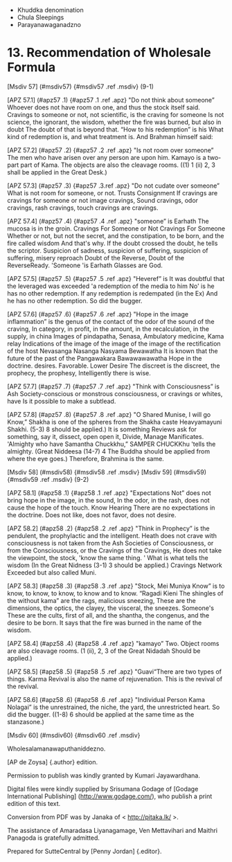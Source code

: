- Khuddka denomination
- Chula Sleepings
- Parayanawaganadzno

# 13. Recommendation of Wholesale Formula

[Msdiv 57] (#msdiv57) {#msdiv57 .ref .msdiv} (9-1)

[APZ 57.1] (#apz57 .1) {#apz57 .1 .ref .apz} "Do not think about someone”
Whoever does not have room on one, and thus the stock itself
said. Cravings to someone or not, not scientific, is the craving for someone
Is not science, the ignorant, the wisdom, whether the fire was burned, but also in doubt
The doubt of that is beyond that. “How to his redemption” is his
What kind of redemption is, and what treatment is. And Brahman himself said:

[APZ 57.2] (#apz57 .2) {#apz57 .2 .ref .apz} "Is not room over someone”
The men who have arisen over any person are upon him.
Kamayo is a two-part part of Kama. The objects are also the cleavage rooms.
((1) 1 (ii) 2, 3 shall be applied in the Great Desk.)

[APZ 57.3] (#apz57 .3) {#apz57 .3.ref .apz} "Do not cudate over someone”
What is not room for someone, or not. Trusts
Consignment If cravings are cravings for someone or not image cravings,
Sound cravings, odor cravings, rash cravings, touch cravings are cravings.

[APZ 57.4] (#apz57 .4) {#apz57 .4 .ref .apz} "someone” is Earhath
The mucosa is in the groin. Cravings For Someone or Not Cravings For Someone
Whether or not, but not the secret, and the constipation, to be born, and the fire called wisdom
And that's why. If the doubt crossed the doubt, he tells the scriptor.
Suspicion of sadness, suspicion of suffering, suspicion of suffering, misery reproach
Doubt of the Reverse, Doubt of the ReverseReady. 'Someone 'is Earhath
Glasses are God.

[APZ 57.5] (#apz57 .5) {#apz57 .5 .ref .apz} "Heveref” is
It was doubtful that the leveraged was exceeded 'a redemption of the media to him
No' is he has no other redemption. If any redemption is redempated (in the Ex)
And he has no other redemption. So did the bugger.

[APZ 57.6] (#apz57 .6) {#apz57 .6 .ref .apz} "Hope in the image
inflammation” is the genus of the contact of the odor of the sound of the craving,
In category, in profit, in the amount, in the recalculation, in the supply, in china
Images of pindapatha, Senasa, Ambulatory medicine, Kama relay
Indications of the image of the image of the image of the rectification of the host
Nevasanga Nasanga Nasyama Bewawatha
It is known that the future of the past of the Pangawakara Bawawawawatha
Hope in the doctrine. desires. Favorable. Lower Desire
The discreet is the discreet, the prophecy, the prophesy,
Intelligently there is wise.

[APZ 57.7] (#apz57 .7) {#apz57 .7 .ref .apz} "Think with Consciousness” is Ash
Society-conscious or monstrous consciousness, or cravings or whites, have
Is it possible to make a subtlead.

[APZ 57.8] (#apz57 .8) {#apz57 .8 .ref .apz} "O Shared Munise, I will go
Know,” Shakha is one of the spheres from the Shakha caste
Heavyamayuni Shakhi. (5-3) 8 should be applied.) It is something
Reviews ask for something, say it, dissect, open open it,
Divide, Manage Manificates. 'Almighty who have Samantha Chuckkhu,”
SAMPER CHUCKKhu 'tells the almighty. (Great Niddeesa (14-7) 4
The Buddha should be applied from where the eye goes.) Therefore, Brahmina is the same.

[Msdiv 58] (#msdiv58) {#msdiv58 .ref .msdiv} [Msdiv 59] (#msdiv59) {#msdiv59
.ref .msdiv} (9-2)

[APZ 58.1] (#apz58 .1) {#apz58 .1 .ref .apz} "Expectations
Not” does not bring hope in the image, in the sound,
In the odor, in the rash, does not cause the hope of the touch. Know Hearing
There are no expectations in the doctrine. Does not like, does not favor, does not desire.

[APZ 58.2] (#apz58 .2) {#apz58 .2 .ref .apz} "Think in Prophecy”
is the pendulent, the prophylactic and the intelligent. Heath does not crave with consciousness
is not taken from the Ash Societies of Consciousness, or from the Consciousness, or the Cravings of the Cravings,
He does not take the viewpoint, the stock, 'know the same thing. '
What is what tells the wisdom (In the Great Nidness (3-1) 3 should be applied.) Cravings Network
Exceeded but also called Muni.

[APZ 58.3] (#apz58 .3) {#apz58 .3 .ref .apz} "Stock, Mei Muniya
Know” is to know, to know, to know, to know and to know. “Ragadi Kieni
The shingles of the without kama” are the rags, malicious sneezing,
These are the dimensions, the optics, the clayey, the visceral, the sneezes. Someone's
These are the cults, first of all, and the shantha, the congenus, and the desire to be born.
It says that the fire was burned in the name of the wisdom.

[APZ 58.4] (#apz58 .4) {#apz58 .4 .ref .apz} "kamayo”
Two. Object rooms are also cleavage rooms. (1 (ii), 2, 3 of the Great Nidadah
Should be applied.)

[APZ 58.5] (#apz58 .5) {#apz58 .5 .ref .apz} "Guavi“There are two types of things. Karma
Revival is also the name of rejuvenation. This is the revival of the revival.

[APZ 58.6] (#apz58 .6) {#apz58 .6 .ref .apz} "Individual Person Kama
Nolagai” is the unrestrained, the niche, the yard, the unrestricted heart.
So did the bugger. ((1-8) 6 should be applied at the same time as the stanzasone.)

[Msdiv 60] (#msdiv60) {#msdiv60 .ref .msdiv}

Wholesalamanawaputhaniddezno.

[AP de Zoysa] {.author} edition.

Permission to publish was kindly granted by Kumari Jayawardhana.

Digital files were kindly supplied by Srisumana Godage of [Godage
International Publishing] (http://www.godage.com/), who publish a print
edition of this text.

Conversion from PDF was by Janaka of < http://pitaka.lk/ >.

The assistance of Amaradasa Liyanagamage, Ven Mettavihari and Maithri
Panagoda is gratefully admitted.

Prepared for SutteCentral by [Penny Jordan] {.editor}.